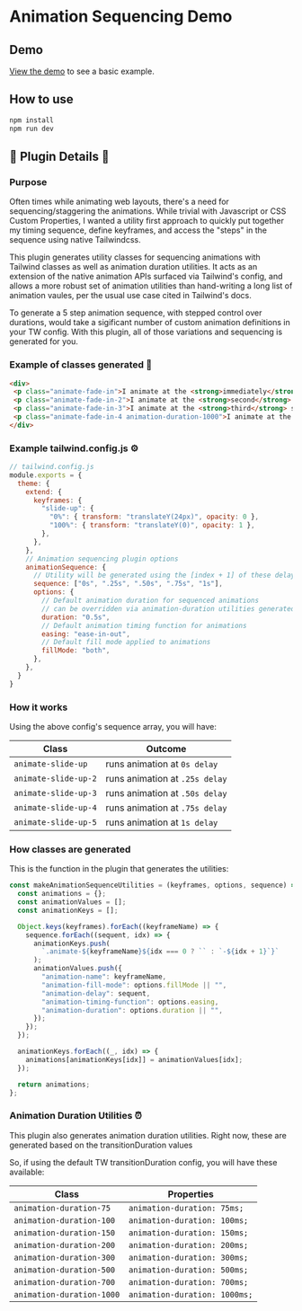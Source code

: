 # Animation Sequencing Demo

## Demo

[View the demo](https://tailwindcss-animation-sequencing-plugin-demo.vercel.app/) to see a basic example.

## How to use

```bash
npm install
npm run dev
```

## 🚧 Plugin Details 🚧

### Purpose
Often times while animating web layouts, there's a need for sequencing/staggering the animations. While trivial with Javascript or CSS Custom Properties, I wanted a utility first approach to quickly put together my timing sequence, define keyframes, and access the "steps" in the sequence using native Tailwindcss.

This plugin generates utility classes for sequencing animations with Tailwind classes as well as animation duration utilities. It acts as an extension of the native animation APIs surfaced via Tailwind's config, and allows a more robust set of animation utilities than hand-writing a long list of animation vaules, per the usual use case cited in Tailwind's docs.

To generate a 5 step animation sequence, with stepped control over durations, would take a sigificant number of custom animation definitions in your TW config. With this plugin, all of those variations and sequencing is generated for you.


### Example of classes generated 🙂

```html
<div>
 <p class="animate-fade-in">I animate at the <strong>immediately</strong>, or first step in the sequence</p>
 <p class="animate-fade-in-2">I animate at the <strong>second</strong> step in the sequence</p>
 <p class="animate-fade-in-3">I animate at the <strong>third</strong> step in the sequence</p>
 <p class="animate-fade-in-4 animation-duration-1000">I animate at the <strong>fourth</strong> step in the sequence, and have a duration of 1000</p>
</div>
```

### Example tailwind.config.js ⚙️

```javascript
// tailwind.config.js
module.exports = {
  theme: {
    extend: {
      keyframes: {
        "slide-up": {
          "0%": { transform: "translateY(24px)", opacity: 0 },
          "100%": { transform: "translateY(0)", opacity: 1 },
        },
      },
    },
    // Animation sequencing plugin options
    animationSequence: {
      // Utility will be generated using the [index + 1] of these delay values
      sequence: ["0s", ".25s", ".50s", ".75s", "1s"],
      options: {
        // Default animation duration for sequenced animations
        // can be overridden via animation-duration utilities generated by the plugin
        duration: "0.5s",
        // Default animation timing function for animations
        easing: "ease-in-out",
        // Default fill mode applied to animations
        fillMode: "both",
      },
    },
  }
}
```

### How it works

Using the above config's sequence array, you will have:

| Class | Outcome |
|---|---|
| `animate-slide-up`   | runs animation at `0s delay`   |
| `animate-slide-up-2` | runs animation at `.25s delay` |
| `animate-slide-up-3` | runs animation at `.50s delay` |
| `animate-slide-up-4` | runs animation at `.75s delay` |
| `animate-slide-up-5` | runs animation at `1s delay`   |


### How classes are generated

This is the function in the plugin that generates the utilities:

```javascript
const makeAnimationSequenceUtilities = (keyframes, options, sequence) => {
  const animations = {};
  const animationValues = [];
  const animationKeys = [];

  Object.keys(keyframes).forEach((keyframeName) => {
    sequence.forEach((sequent, idx) => {
      animationKeys.push(
        `.animate-${keyframeName}${idx === 0 ? `` : `-${idx + 1}`}`
      );
      animationValues.push({
        "animation-name": keyframeName,
        "animation-fill-mode": options.fillMode || "",
        "animation-delay": sequent,
        "animation-timing-function": options.easing,
        "animation-duration": options.duration || "",
      });
    });
  });

  animationKeys.forEach((_, idx) => {
    animations[animationKeys[idx]] = animationValues[idx];
  });

  return animations;
};
```

### Animation Duration Utilities ⏰

This plugin also generates animation duration utilities. Right now, these are generated based on the transitionDuration values

So, if using the default TW transitionDuration config, you will have these available:

| Class | Properties |
|---|---|
| `animation-duration-75`   | `animation-duration: 75ms;`   |
| `animation-duration-100`  | `animation-duration: 100ms;`  |
| `animation-duration-150`  | `animation-duration: 150ms;`  |
| `animation-duration-200`  | `animation-duration: 200ms;`  |
| `animation-duration-300`  | `animation-duration: 300ms;`  |
| `animation-duration-500`  | `animation-duration: 500ms;`  |
| `animation-duration-700`  | `animation-duration: 700ms;`  |
| `animation-duration-1000` | `animation-duration: 1000ms;` |
